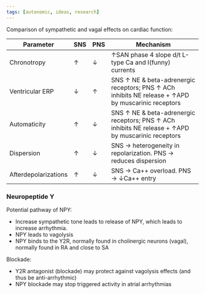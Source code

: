 ```yaml
---
tags: [autonomic, ideas, research]
---
```


Comparison of sympathetic and vagal effects on cardiac function:

| Parameter | SNS | PNS | Mechanism | 
| --- | --- | --- | --- |
| Chronotropy | &uarr; | &darr; | &uarr;SAN phase 4 slope d/t L-type Ca and I(funny) currents |
| Ventricular ERP | &darr; | &uarr; | SNS &uarr; NE & beta-adrenergic receptors; PNS &uarr; ACh inhibits NE release + &uarr;APD by muscarinic receptors |
| Automaticity | &uarr; | &darr; | SNS &uarr; NE & beta-adrenergic receptors; PNS &uarr; ACh inhibits NE release + &uarr;APD by muscarinic receptors |
| Dispersion | &uarr; | &darr; | SNS &rarr; heterogeneity in repolarization. PNS &rarr; reduces dispersion |
| Afterdepolarizations | &uarr; | &darr; | SNS &rarr; Ca++ overload. PNS &rarr;  &darr;Ca++ entry | 

### Neuropeptide Y

Potential pathway of NPY:
- Increase sympathetic tone leads to release of NPY, which leads to increase arrhythmia.
- NPY leads to vagolysis
- NPY binds to the Y2R, normally found in cholinergic neurons (vagal), normally found in RA and close to SA

Blockade:
- Y2R antagonist (blockade) may protect against vagolysis effects (and thus be anti-arrhythmic)
- NPY blockade may stop triggered activity in atrial arrhythmias
